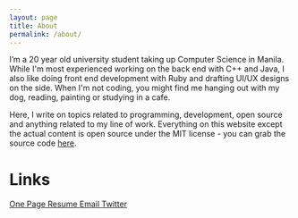 ```yaml
---
layout: page
title: About
permalink: /about/
---
```

I’m a 20 year old university student taking up Computer Science in Manila. While I'm most experienced working on the back end with C++ and Java, I also like doing front end development with Ruby and drafting UI/UX designs on the side. When I'm not coding, you might find me hanging out with my dog, reading, painting or studying in a cafe.

Here, I write on topics related to programming, development, open source and anything related to my line of work. Everything on this website except the actual content is open source under the MIT license - you can grab the source code [here](https://github.com/diezcami/blog).

# Links
<div style="text-align: left">
    <a class="resume" href="/blog/resources/content/resume.pdf">
      <i class="fa fa-download"></i> One Page Resume
    </a>
    <a class="link" href="mailto:diezcami@gmail.com">
      <i class="fa fa-envelope"></i> Email
    </a>
    <a class="link" href='http://twitter.com/diezcami'>
      <i class="fa fa-twitter"></i> Twitter
    </a>
</div>